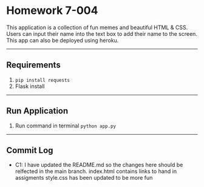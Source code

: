 # Homework 7-004

This application is a collection of fun memes and beautiful HTML & CSS.
Users can input their name into the text box to add their name to the screen.
This app can also be deployed using heroku.
___
## Requirements

1. ```pip install requests ```
2. Flask install
___

## Run Application
1. Run command in terminal ```python app.py```
___

## Commit Log
   * C1: I have updated the README.md so the changes here should be relfected in the main
branch.
index.html contains links to hand in assigments
style.css has been updated to be more fun
